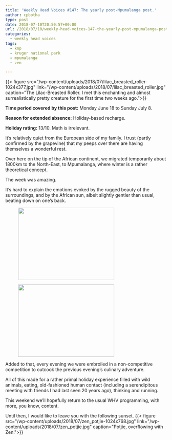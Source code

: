 ```yaml
---
title: 'Weekly Head Voices #147: The yearly post-Mpumalanga post.'
author: cpbotha
type: post
date: 2018-07-10T20:50:57+00:00
url: /2018/07/10/weekly-head-voices-147-the-yearly-post-mpumalanga-post/
categories:
  - weekly head voices
tags:
  - knp
  - kruger national park
  - mpumalanga
  - zen

---
```

{{< figure src="/wp-content/uploads/2018/07/lilac_breasted_roller-1024x377.jpg" link="/wp-content/uploads/2018/07/lilac_breasted_roller.jpg" caption="The Lilac-Breasted Roller. I met this enchanting and almost surrealistically pretty creature for the first time two weeks ago.">}} 

**Time period covered by this post:** Monday June 18 to Sunday July 8.
  
**Reason for extended absence:** Holiday-based recharge.
  
**Holiday rating:** 13/10. Math is irrelevant.

It’s relatively quiet from the European side of my family. I trust (partly confirmed by the grapevine) that my peeps over there are having themselves a wonderful rest.

Over here on the tip of the African continent, we migrated temporarily about 1800km to the North-East, to Mpumalanga, where winter is a rather theoretical concept.

The week was amazing.

It’s hard to explain the emotions evoked by the rugged beauty of the surroundings, and by the African sun, albeit slightly gentler than usual, beating down on one’s back.

<div class="gallery galleryid-3205 gallery-columns-2 gallery-size-medium" data-carousel-extra='{"blog_id":1,"permalink":"https:\/\/cpbotha.net\/2018\/07\/10\/weekly-head-voices-147-the-yearly-post-mpumalanga-post\/"}' id="gallery-9">
<figure class="gallery-item">
<div class="gallery-icon landscape">
<a class="rl-gallery-link" data-rel="lightbox-gallery-9" data-rl_caption="" data-rl_title="" href="https://cpbotha.net/wp-content/uploads/2018/07/IMG_5843.jpg" title=""><img alt="" class="attachment-medium size-medium" data-attachment-id="3206" data-comments-opened="1" data-image-description="" data-image-meta='{"aperture":"5.6","credit":"","camera":"Canon PowerShot SX260 HS","caption":"","created_timestamp":"1530003714","copyright":"","focal_length":"43.736","iso":"100","shutter_speed":"0.0025","title":"","orientation":"1"}' data-image-title="IMG_5843" data-large-file="https://cpbotha.net/wp-content/uploads/2018/07/IMG_5843-1024x768.jpg" data-medium-file="https://cpbotha.net/wp-content/uploads/2018/07/IMG_5843-300x225.jpg" data-orig-file="https://cpbotha.net/wp-content/uploads/2018/07/IMG_5843.jpg" data-orig-size="4000,3000" data-permalink="https://cpbotha.net/2018/07/10/weekly-head-voices-147-the-yearly-post-mpumalanga-post/img_5843/" height="225" sizes="(max-width: 300px) 85vw, 300px" src="https://cpbotha.net/wp-content/uploads/2018/07/IMG_5843-300x225.jpg" srcset="https://cpbotha.net/wp-content/uploads/2018/07/IMG_5843-300x225.jpg 300w, https://cpbotha.net/wp-content/uploads/2018/07/IMG_5843-768x576.jpg 768w, https://cpbotha.net/wp-content/uploads/2018/07/IMG_5843-1024x768.jpg 1024w, https://cpbotha.net/wp-content/uploads/2018/07/IMG_5843-1200x900.jpg 1200w" width="300"/></a>
</div></figure><figure class="gallery-item">
<div class="gallery-icon landscape">
<a class="rl-gallery-link" data-rel="lightbox-gallery-9" data-rl_caption="" data-rl_title="" href="https://cpbotha.net/wp-content/uploads/2018/07/IMG_5919.jpg" title=""><img alt="" class="attachment-medium size-medium" data-attachment-id="3207" data-comments-opened="1" data-image-description="" data-image-meta='{"aperture":"5.6","credit":"","camera":"Canon PowerShot SX260 HS","caption":"","created_timestamp":"1530092144","copyright":"","focal_length":"40.31","iso":"100","shutter_speed":"0.004","title":"","orientation":"1"}' data-image-title="IMG_5919" data-large-file="https://cpbotha.net/wp-content/uploads/2018/07/IMG_5919-1024x768.jpg" data-medium-file="https://cpbotha.net/wp-content/uploads/2018/07/IMG_5919-300x225.jpg" data-orig-file="https://cpbotha.net/wp-content/uploads/2018/07/IMG_5919.jpg" data-orig-size="4000,3000" data-permalink="https://cpbotha.net/2018/07/10/weekly-head-voices-147-the-yearly-post-mpumalanga-post/img_5919/" height="225" sizes="(max-width: 300px) 85vw, 300px" src="https://cpbotha.net/wp-content/uploads/2018/07/IMG_5919-300x225.jpg" srcset="https://cpbotha.net/wp-content/uploads/2018/07/IMG_5919-300x225.jpg 300w, https://cpbotha.net/wp-content/uploads/2018/07/IMG_5919-768x576.jpg 768w, https://cpbotha.net/wp-content/uploads/2018/07/IMG_5919-1024x768.jpg 1024w, https://cpbotha.net/wp-content/uploads/2018/07/IMG_5919-1200x900.jpg 1200w" width="300"/></a>
</div></figure>
</div>

Added to that, every evening we were embroiled in a non-competitive competition to outcook the previous evening’s culinary adventure.

All of this made for a rather primal holiday experience filled with wild animals, eating, old-fashioned human contact (including a serendipitous meeting with friends I had last seen 20 years ago), thinking and running.

This weekend we’ll hopefully return to the usual WHV programming, with more, you know, content.

Until then, I would like to leave you with the following sunset.
{{< figure src="/wp-content/uploads/2018/07/zen_potjie-1024x768.jpg" link="/wp-content/uploads/2018/07/zen_potjie.jpg" caption="Potjie, overflowing with Zen.">}}
